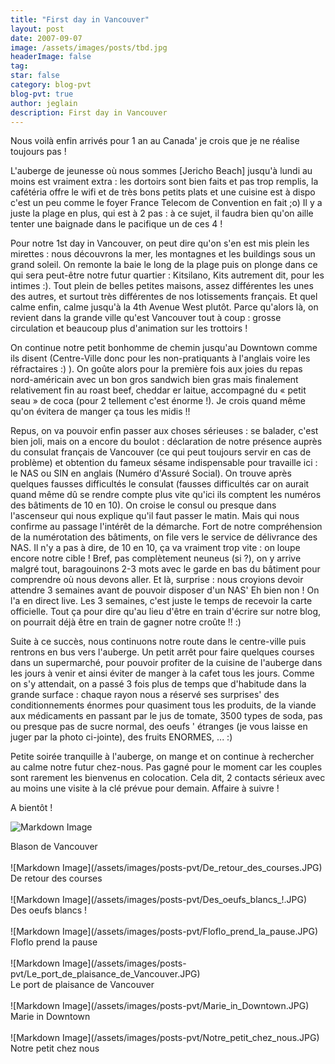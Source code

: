 ```yaml
---
title: "First day in Vancouver"
layout: post
date: 2007-09-07
image: /assets/images/posts/tbd.jpg
headerImage: false
tag:
star: false
category: blog-pvt
blog-pvt: true
author: jeglain
description: First day in Vancouver
---
```

Nous voilà enfin arrivés pour 1 an au Canada' je crois que je ne
réalise toujours pas !

L'auberge de jeunesse où nous sommes [Jericho Beach] jusqu'à lundi
au moins est vraiment extra : les dortoirs sont bien faits et pas trop
remplis, la cafétéria offre le wifi et de très bons petits plats et
une cuisine est à dispo c'est un peu comme le foyer France Telecom
de Convention en fait ;o) Il y a juste la plage en plus, qui est à 2
pas : à ce sujet, il faudra bien qu'on aille tenter une baignade
dans le pacifique un de ces 4 !

Pour notre 1st day in Vancouver, on peut dire qu'on s'en est mis
plein les mirettes : nous découvrons la mer, les montagnes et les
buildings sous un grand soleil. On remonte la baie le long de la plage
puis on plonge dans ce qui sera peut-être notre futur quartier :
Kitsilano, Kits autrement dit, pour les intimes :). Tout plein de
belles petites maisons, assez différentes les unes des autres, et
surtout très différentes de nos lotissements français. Et quel
calme enfin, calme jusqu'à la 4th Avenue West plutôt. Parce
qu'alors là, on revient dans la grande ville qu'est Vancouver tout
à coup : grosse circulation et beaucoup plus d'animation sur les
trottoirs !

On continue notre petit bonhomme de chemin jusqu'au Downtown comme ils
disent (Centre-Ville donc pour les non-pratiquants à l'anglais voire
les réfractaires :) ). On goûte alors pour la première fois aux
joies du repas nord-américain avec un bon gros sandwich bien gras mais
finalement relativement fin au roast beef, cheddar er laitue,
accompagné du « petit seau » de coca (pour 2 tellement c'est
énorme !). Je crois quand même qu'on évitera de manger ça tous
les midis !! 

Repus, on va pouvoir enfin passer aux choses sérieuses : se balader, c'est bien joli, mais on a encore du boulot : déclaration de notre présence auprès du consulat français de Vancouver (ce qui peut toujours servir en cas de problème) et obtention du fameux sésame indispensable pour travaille ici : le NAS ou SIN en anglais (Numéro d'Assuré Social). On trouve après quelques fausses difficultés le consulat (fausses difficultés car on aurait quand même dû se rendre compte plus vite qu'ici ils comptent les numéros des bâtiments de 10 en 10). On croise le consul ou presque dans l'ascenseur qui nous explique qu'il faut passer le matin. Mais qui nous confirme au passage
l'intérêt de la démarche. Fort de notre compréhension de la
numérotation des bâtiments, on file vers le service de délivrance des
NAS. Il n'y a pas à dire, de 10 en 10, ça va vraiment trop vite :
on loupe encore notre cible ! Bref, pas complètement neuneus (si ?),
on y arrive malgré tout, baragouinons 2-3 mots avec le garde en bas du
bâtiment pour comprendre où nous devons aller. Et là, surprise :
nous croyions devoir attendre 3 semaines avant de pouvoir disposer
d'un NAS' Eh bien non ! On l'a en direct live. Les 3 semaines,
c'est juste le temps de recevoir la carte officielle. Tout ça pour
dire qu'au lieu d'être en train d'écrire sur notre blog, on
pourrait déjà être en train de gagner notre croûte !! :) 

Suite à ce succès, nous continuons notre route dans le centre-ville
puis rentrons en bus vers l'auberge. Un petit arrêt pour faire
quelques courses dans un supermarché, pour pouvoir profiter de la
cuisine de l'auberge dans les jours à venir et ainsi éviter de
manger à la cafet tous les jours. Comme on s'y attendait, on a passé
3 fois plus de temps que d'habitude dans la grande surface : chaque
rayon nous a réservé ses surprises' des conditionnements énormes
pour quasiment tous les produits, de la viande aux médicaments en
passant par le jus de tomate, 3500 types de soda, pas ou presque pas de
sucre normal, des oeufs ' étranges (je vous laisse en juger par la
photo ci-jointe), des fruits ENORMES, ... :)

Petite soirée tranquille à l'auberge, on mange et on continue à
rechercher au calme notre futur chez-nous. Pas gagné pour le moment car
les couples sont rarement les bienvenus en colocation. Cela dit, 2
contacts sérieux avec au moins une visite à la clé prévue pour
demain. Affaire à suivre !

A bientôt !

![Markdown Image](/assets/images/posts-pvt/Blason_de_Vancouver.JPG)
<figcaption class="caption">Blason de Vancouver</figcaption>
<br>
![Markdown Image](/assets/images/posts-pvt/De_retour_des_courses.JPG)
<figcaption class="caption">De retour des courses</figcaption>
<br>
![Markdown Image](/assets/images/posts-pvt/Des_oeufs_blancs_!.JPG)
<figcaption class="caption">Des oeufs blancs !</figcaption>
<br>
![Markdown Image](/assets/images/posts-pvt/Floflo_prend_la_pause.JPG)
<figcaption class="caption">Floflo prend la pause</figcaption>
<br>
![Markdown Image](/assets/images/posts-pvt/Le_port_de_plaisance_de_Vancouver.JPG)
<figcaption class="caption">Le port de plaisance de Vancouver</figcaption>
<br>
![Markdown Image](/assets/images/posts-pvt/Marie_in_Downtown.JPG)
<figcaption class="caption">Marie in Downtown</figcaption>
<br>
![Markdown Image](/assets/images/posts-pvt/Notre_petit_chez_nous.JPG)
<figcaption class="caption">Notre petit chez nous</figcaption>
<br>
